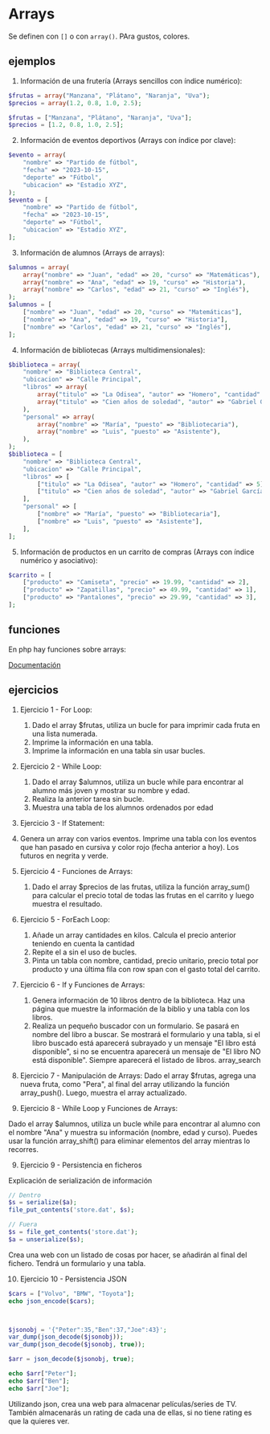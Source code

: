 # Arrays

Se definen con ```[]``` o con ```array()```. PAra gustos, colores.

## ejemplos

1. Información de una frutería (Arrays sencillos con índice numérico):

```php
$frutas = array("Manzana", "Plátano", "Naranja", "Uva");
$precios = array(1.2, 0.8, 1.0, 2.5);

$frutas = ["Manzana", "Plátano", "Naranja", "Uva"];
$precios = [1.2, 0.8, 1.0, 2.5];
```



2. Información de eventos deportivos (Arrays con índice por clave):

```php
$evento = array(
    "nombre" => "Partido de fútbol",
    "fecha" => "2023-10-15",
    "deporte" => "Fútbol",
    "ubicacion" => "Estadio XYZ",
);
$evento = [
    "nombre" => "Partido de fútbol",
    "fecha" => "2023-10-15",
    "deporte" => "Fútbol",
    "ubicacion" => "Estadio XYZ",
];
```

3. Información de alumnos (Arrays de arrays):

```php
$alumnos = array(
    array("nombre" => "Juan", "edad" => 20, "curso" => "Matemáticas"),
    array("nombre" => "Ana", "edad" => 19, "curso" => "Historia"),
    array("nombre" => "Carlos", "edad" => 21, "curso" => "Inglés"),
);
$alumnos = [
    ["nombre" => "Juan", "edad" => 20, "curso" => "Matemáticas"],
    ["nombre" => "Ana", "edad" => 19, "curso" => "Historia"],
    ["nombre" => "Carlos", "edad" => 21, "curso" => "Inglés"],
];
```

4. Información de bibliotecas (Arrays multidimensionales):

```php
$biblioteca = array(
    "nombre" => "Biblioteca Central",
    "ubicacion" => "Calle Principal",
    "libros" => array(
        array("titulo" => "La Odisea", "autor" => "Homero", "cantidad" => 5),
        array("titulo" => "Cien años de soledad", "autor" => "Gabriel García Márquez", "cantidad" => 8),
    ),
    "personal" => array(
        array("nombre" => "María", "puesto" => "Bibliotecaria"),
        array("nombre" => "Luis", "puesto" => "Asistente"),
    ),
);
$biblioteca = [
    "nombre" => "Biblioteca Central",
    "ubicacion" => "Calle Principal",
    "libros" => [
        ["titulo" => "La Odisea", "autor" => "Homero", "cantidad" => 5],
        ["titulo" => "Cien años de soledad", "autor" => "Gabriel García Márquez", "cantidad" => 8],
    ],
    "personal" => [
        ["nombre" => "María", "puesto" => "Bibliotecaria"],
        ["nombre" => "Luis", "puesto" => "Asistente"],
    ],
];
```

5. Información de productos en un carrito de compras (Arrays con índice numérico y asociativo):

```php
$carrito = [
    ["producto" => "Camiseta", "precio" => 19.99, "cantidad" => 2],
    ["producto" => "Zapatillas", "precio" => 49.99, "cantidad" => 1],
    ["producto" => "Pantalones", "precio" => 29.99, "cantidad" => 3],
];
```

## funciones

En php hay funciones sobre arrays:

[Documentación](https://www.php.net/manual/es/ref.array.php)

## ejercicios

1. Ejercicio 1 - For Loop:

    1. Dado el array $frutas, utiliza un bucle for para imprimir cada fruta en una lista numerada.
    2. Imprime la información en una tabla.
    3. Imprime la información en una tabla sin usar bucles.

2. Ejercicio 2 - While Loop:

    1. Dado el array $alumnos, utiliza un bucle while para encontrar al alumno más joven y mostrar su nombre y edad.
    2. Realiza la anterior tarea sin bucle.
    3. Muestra una tabla de los alumnos ordenados por edad

3. Ejercicio 3 - If Statement:

1. Genera un array con varios eventos. Imprime una tabla con los eventos que han pasado en cursiva y color rojo (fecha anterior a hoy). Los futuros en negrita y verde.

4. Ejercicio 4 - Funciones de Arrays:
    1. Dado el array $precios de las frutas, utiliza la función array_sum() para calcular el precio total de todas las frutas en el carrito y luego muestra el resultado.

5. Ejercicio 5 - ForEach Loop:
    1. Añade un array cantidades en kilos. Calcula el precio anterior teniendo en cuenta la cantidad
    2. Repite el a sin el uso de bucles.
    3. Pinta un tabla con nombre, cantidad, precio unitario, precio total por producto y una última fila con row span con el gasto total del carrito.

6. Ejercicio 6 - If y Funciones de Arrays:
    1. Genera información de 10 libros dentro de la biblioteca. Haz una página que muestre la información de la biblio y una tabla con los libros.
    2. Realiza un pequeño buscador con un formulario. Se pasará en nombre del libro a buscar. Se mostrará el formulario y una tabla, si el libro buscado está aparecerá subrayado y un mensaje "El libro está disponible", si no se encuentra aparecerá un mensaje de "El libro NO está disponible". Siempre aparecerá el listado de libros. array_search

7. Ejercicio 7 - Manipulación de Arrays:
Dado el array $frutas, agrega una nueva fruta, como "Pera", al final del array utilizando la función array_push(). Luego, muestra el array actualizado.

8. Ejercicio 8 - While Loop y Funciones de Arrays:

Dado el array $alumnos, utiliza un bucle while para encontrar al alumno con el nombre "Ana" y muestra su información (nombre, edad y curso). Puedes usar la función array_shift() para eliminar elementos del array mientras lo recorres.

9. Ejercicio 9 - Persistencia en ficheros

Explicación de serialización de información
```php
// Dentro
$s = serialize($a);
file_put_contents('store.dat', $s);  

// Fuera
$s = file_get_contents('store.dat');
$a = unserialize($s);
```
Crea una web con un listado de cosas por hacer, se añadirán al final del fichero. Tendrá un formulario y una tabla.

10. Ejercicio 10 - Persistencia JSON

```php
$cars = ["Volvo", "BMW", "Toyota"];
echo json_encode($cars);



$jsonobj = '{"Peter":35,"Ben":37,"Joe":43}';
var_dump(json_decode($jsonobj));
var_dump(json_decode($jsonobj, true));

$arr = json_decode($jsonobj, true);

echo $arr["Peter"];
echo $arr["Ben"];
echo $arr["Joe"];
```
Utilizando json, crea una web para almacenar películas/series de TV. También almacenarás un rating de cada una de ellas, si no tiene rating es que la quieres ver.
